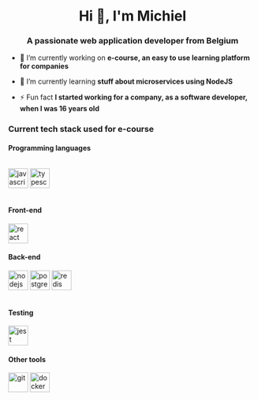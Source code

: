 <h1 align="center">Hi 👋, I'm Michiel</h1>
<h3 align="center">A passionate web application developer from Belgium</h3>

- 🔭 I’m currently working on **e-course, an easy to use learning platform for companies**

- 🌱 I’m currently learning **stuff about microservices using NodeJS**

- ⚡ Fun fact **I started working for a company, as a software developer, when I was 16 years old**

<h3>Current tech stack used for e-course</h3>
<h4>Programming languages</h4>
 <i class="devicon-typescript-plain colored"></i>
 <div class="row">
  <div class="column">
    <p align="left">
      <img src="https://devicons.github.io/devicon/devicon.git/icons/javascript/javascript-original.svg" alt="javascript" width="40" height="40"/> 
      <img src="https://devicons.github.io/devicon/devicon.git/icons/typescript/typescript-original.svg" alt="typescript" width="40" height="40"/>
    </p>
  </div>
  <div class="column">
    <h4>Front-end</h4>
    <img src="https://devicons.github.io/devicon/devicon.git/icons/react/react-original-wordmark.svg" alt="react" width="40" height="40"/> 
  </div>
  <div class="column">
    <h4>Back-end</h4>
    <p align="left">
      <img src="https://devicons.github.io/devicon/devicon.git/icons/nodejs/nodejs-original-wordmark.svg" alt="nodejs" width="40" height="40"/> 
      <img src="https://devicons.github.io/devicon/devicon.git/icons/postgresql/postgresql-original-wordmark.svg" alt="postgresql" width="40" height="40"/> 
      <img src="https://devicons.github.io/devicon/devicon.git/icons/redis/redis-original-wordmark.svg" alt="redis" width="40" height="40"/>
    </p>
  </div>
  <div class="column"></div>
</div> 



<h4>Testing</h4>
  <img src="https://www.vectorlogo.zone/logos/jestjsio/jestjsio-icon.svg" alt="jest" width="40" height="40"/> 

<h4>Other tools</h4>
<p align="left">
  <img src="https://www.vectorlogo.zone/logos/git-scm/git-scm-icon.svg" alt="git" width="40" height="40"/> 
  <img src="https://devicons.github.io/devicon/devicon.git/icons/docker/docker-original-wordmark.svg" alt="docker" width="40" height="40"/> 
</p>
